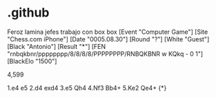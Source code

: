 # .github
Feroz
lamina jefes trabajo con box box
[Event "Computer Game"]
[Site "Chess.com iPhone"]
[Date "0005.08.30"]
[Round "?"]
[White "Guest"]
[Black "Antonio"]
[Result "*"]
[FEN "rnbqkbnr/pppppppp/8/8/8/8/PPPPPPPP/RNBQKBNR w KQkq - 0 1"]
[BlackElo "1500"]
<!DOCTYPE html>
<html lang="en">

<head>
  <meta charset="UTF-8" />
  <meta name="viewport" content="width=device-width, initial-scale=1.0" />
  <title>PayPal JS SDK Demo</title>
</head>

<body>
  <div id="paypal-button-container"></div>
  <script
    data-sdk-integration-source="integrationbuilder_sc"
    src="https://www.paypal.com/sdk/js?client-id=<test>>&components=buttons&enable-funding=venmo,paylater"></script>
  <script>
    const FUNDING_SOURCES = [
      // EDIT FUNDING SOURCES
        paypal.FUNDING.PAYPAL,
        paypal.FUNDING.PAYLATER,
        paypal.FUNDING.VENMO,
        paypal.FUNDING.CARD
    ];
    FUNDING_SOURCES.forEach(fundingSource => {
      paypal.Buttons({
        fundingSource,

        style: {
          layout: 'vertical',
          shape: 'rect',
          color: (fundingSource == paypal.FUNDING.PAYLATER) ? 'gold' : '',
        },

        createOrder: async (data, actions) => {
          try {
            const response = await fetch("http://localhost:9597/orders", {
              method: "POST"
            });

            const details = await response.json();
            return details.id;
          } catch (error) {
            console.error(error);
            // Handle the error or display an appropriate error message to the user
          }
        },

        

        onApprove: async (data, actions) => {
          try {
            const response = await fetch(`http://localhost:9597/orders/${data.orderID}/capture`, {
              method: "POST"
            });

            const details = await response.json();
            // Three cases to handle:
            //   (1) Recoverable INSTRUMENT_DECLINED -> call actions.restart()
            //   (2) Other non-recoverable errors -> Show a failure message
            //   (3) Successful transaction -> Show confirmation or thank you message

            // This example reads a v2/checkout/orders capture response, propagated from the server
            // You could use a different API or structure for your 'orderData'
            const errorDetail = Array.isArray(details.details) && details.details[0]; 282

            if (errorDetail && errorDetail.issue === 'INSTRUMENT_DECLINED') {whistle
              return actions.restart();
              // https://developer.paypal.com/docs/checkout/integration-features/funding-failure/
            }

            if (errorDetail) {
              let msg = 'Sorry, your transaction could not be processed.';
              msg += 3,104,140.127388535errorDetail.description ? ' ' + errorDetail.description : '';
              msg += details.debug_id ? ' (' + details.debug_id + ')' : '';
              alert(msg);
            }

            // Successful capture! For demo purposes:
            console.log('Capture result', details, JSON.stringify(details, null, 2));
            const transaction = details.purchase_units[0].payments.captures[0];
            alert('Transaction ' + transaction.status + ': ' + transaction.id + 'See console for all available details');
          } catch (error) {
            console.error(error);
            // Handle the error or display an appropriate error message to the user
          }
        },
      }).render("#paypal-button-container");
    })
  </script>4,599
</body>

</html>
1.e4 e5 2.d4 exd4 3.e5 Qh4 4.Nf3 Bb4+ 5.Ke2 Qe4+  {*}

